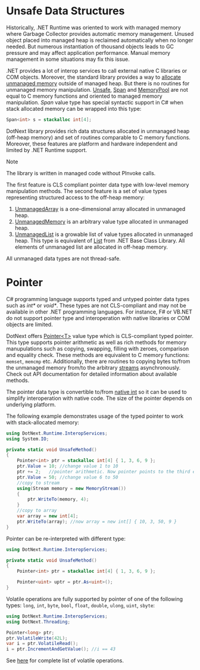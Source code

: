 Unsafe Data Structures
====
Historically, .NET Runtime was oriented to work with managed memory where Garbage Collector provides automatic memory management. Unused object placed into managed heap is reclaimed automatically when no longer needed. But numerous instantiation of thousand objects leads to GC pressure and may affect application performance. Manual memory management in some situations may fix this issue. 

.NET provides a lot of interop services to call external native C libraries or COM objects. Moreover, the standard library provides a way to [allocate unmanaged memory](https://docs.microsoft.com/en-us/dotnet/api/system.runtime.interopservices.marshal.allochglobal) outside of managed heap. But there is no routines for unmanaged memory manipulation. [Unsafe](https://docs.microsoft.com/en-us/dotnet/api/system.runtime.compilerservices.unsafe), [Span](https://docs.microsoft.com/en-us/dotnet/api/system.span-1) and [MemoryPool](https://docs.microsoft.com/en-us/dotnet/api/system.buffers.memorypool-1) are not equal to C memory functions and oriented to managed memory manipulation. _Span_ value type has special syntactic support in C# when stack allocated memory can be wrapped into this type:
```csharp
Span<int> s = stackalloc int[4];
```

DotNext library provides rich data structures allocated in unmanaged heap (off-heap memory) and set of routines comparable to C memory functions. Moreover, these features are platform and hardware independent and limited by .NET Runtime support. 

> [!NOTE]
> The library is written in managed code without PInvoke calls.

The first feature is CLS compliant pointer data type with low-level memory manipulation methods. The second feature is a set of value types representing structured access to the off-heap memory:

1. [UnmanagedArray](../../api/DotNext.Runtime.InteropServices.UnmanagedArray-1.yml) is a one-dimensional array allocated in unmanaged heap.
1. [UnmanagedMemory](../../api/DotNext.Runtime.InteropServices.UnmanagedMemory-1.yml) is an arbitrary value type allocated in unmanaged heap.
1. [UnmanagedList](../../api/DotNext.Collections.Generic.UnmanagedList-1.yml) is a growable list of value types allocated in unmanaged heap. This type is equivalent of [List](https://docs.microsoft.com/en-us/dotnet/api/system.collections.generic.list-1) from .NET Base Class Library. All elements of unmanaged list are allocated in off-heap memory.

All unmanaged data types are not thread-safe.

# Pointer
C# programming language supports typed and untyped pointer data types such as _int*_ or _void*_. These types are not CLS-compliant and may not be available in other .NET programming languages. For instance, F# or VB.NET do not support pointer type and interoperation with native libraries or COM objects are limited. 

DotNext offers [Pointer&lt;T&gt;](../../api/DotNext.Runtime.InteropServices.Pointer-1.yml) value type which is CLS-compliant typed pointer. This type supports pointer arithmetic as well as rich methods for memory manupulations such as copying, swapping, filling with zeroes, comparison and equality check. These methods are equivalent to C memory functions: `memset`, `memcmp` etc. Additionally, there are routines to copying bytes to/from the unmanaged memory from/to the arbitrary [streams](https://docs.microsoft.com/en-us/dotnet/api/system.io.stream) asynchronously. Check out API documentation for detailed information about available methods.

The pointer data type is convertible to/from [native int](https://docs.microsoft.com/en-us/dotnet/api/system.intptr) so it can be used to simplify interoperation with native code. The size of the pointer depends on underlying platform.

The following example demonstrates usage of the typed pointer to work with stack-allocated memory:
```csharp
using DotNext.Runtime.InteropServices;
using System.IO;

private static void UnsafeMethod()
{
    Pointer<int> ptr = stackalloc int[4] { 1, 3, 6, 9 };
    ptr.Value = 10; //change value 1 to 10
    ptr += 2;   //pointer arithmetic. Now pointer points to the third element in stack-allocated array
    ptr.Value = 50; //change value 6 to 50
    //copy to stream
    using(Stream memory = new MemoryStream())
    {
        ptr.WriteTo(memory, 4);
    }
    //copy to array
    var array = new int[4];
    ptr.WriteTo(array); //now array = new int[] { 10, 3, 50, 9 }
}
```

Pointer can be re-interpreted with different type:
```csharp
using DotNext.Runtime.InteropServices;

private static void UnsafeMethod()
{
    Pointer<int> ptr = stackalloc int[4] { 1, 3, 6, 9 };

    Pointer<uint> uptr = ptr.As<uint>();
}
```

Volatile operations are fully supported by pointer of one of the following types: `long`, `int`, `byte`, `bool`, `float`, `double`, `ulong`, `uint`, `sbyte`:
```csharp
using DotNext.Runtime.InteropServices;
using DotNext.Threading;

Pointer<long> ptr;
ptr.VolatileWrite(42L);
var i = ptr.VolatileRead();
i = ptr.IncrementAndGetValue(); //i == 43
```
See [here](../../api/DotNext.Threading.AtomicPointer.yml) for complete list of volatile operations.